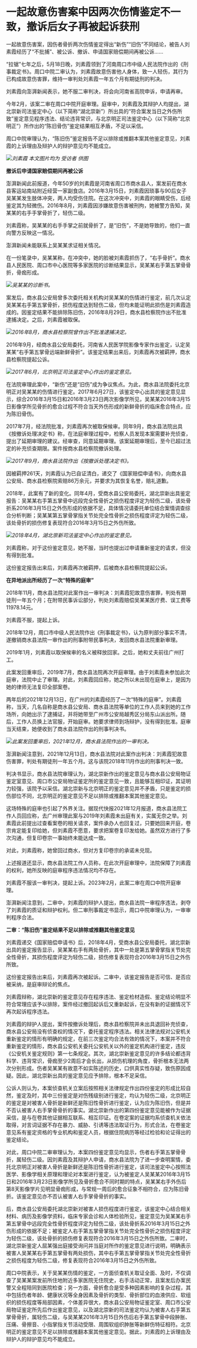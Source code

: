 # 一起故意伤害案中因两次伤情鉴定不一致，撤诉后女子再被起诉获刑

一起故意伤害案，因伤者骨折两次伤情鉴定得出“新伤”“旧伤”不同结论，被告人刘素霞经历了“不批捕”、被公诉、撤诉、申请国家赔偿期间再被公诉……

“拉锯”七年之后，5月18日晚，刘素霞领到了河南周口市中级人民法院作出的《刑事裁定书》。周口中院二审认为，刘素霞故意伤害他人身体，致一人轻伤，其行为已构成故意伤害罪，维持一审判处刘素霞一年五个月有期徒刑的判决。

刘素霞向澎湃新闻表示，她不服二审判决，将会向河南省高院申诉，申请再审。

今年2月，该案二审在周口中院开庭审理。庭审中，刘素霞及其辩护人均提出，湖北崇新司法鉴定中心（以下简称“湖北崇新”）所出具的“符合案发当日之外伤所致”鉴定意见程序违法、结论违背常识，与北京明正司法鉴定中心（以下简称“北京明正”）所作出的“陈旧骨伤”鉴定结果相互矛盾，不足以采信。

周口中院审理认为，“陈旧伤”鉴定报告不足以排除或推翻本案其他鉴定意见，刘素霞的上诉理由及辩护人的辩护意见均不能成立。

![](https://inews.gtimg.com/om_bt/OMMGzvU2VF797ReBK27FkRO_amjYnPhLjmHA9Ast9hHlsAA/1000)_刘素霞
本文图片均为 受访者 供图_

**撤诉后申请国家赔偿期间再被公诉**

澎湃新闻此前报道，今年50岁的刘素霞是河南省周口市商水县人，案发前在商水县客运站南站附近经营一家副食店。2016年3月15日，刘素霞因琐事与90后女子吴某某发生肢体冲突，两人均受伤住院。在这次冲突中，刘素霞的眼睛受伤，后经鉴定其为轻微伤。2016年8月，刘素霞因涉嫌故意伤害被刑拘，她被警方告知，吴某某的右手手掌骨折了，轻伤二级。

刘素霞称，吴某某的右手手掌之前就骨折了，是“旧伤”，不是她导致的，他们一直向警方反映这一情况。

澎湃新闻未能联系上吴某某求证相关情况。

在一份笔录中，吴某某称，在冲突中，她的脸被刘素霞抓伤了，“右手骨折”。商水县人民医院、周口市中心医院等多家医院的诊断结果显示，吴某某右手第五掌骨骨折，骨痂形成。

![](https://inews.gtimg.com/om_bt/OZAR_xrLvE39sZ72cun9nzL8b63EU8qhrV8MlPIFU7d8EAA/1000)_吴某某的诊断书。_

案发后，商水县公安局曾多次委托相关机构对吴某某的伤情进行鉴定，前几次认定吴某某右手第五掌骨折，损伤程度达到轻伤二级，但均未能证明此损伤是刘素霞造成的。因鉴定结果不能排除陈旧伤，2016年8月29日，商水县检察院作出不批准逮捕决定。之后，刘素霞被取保。

![](https://inews.gtimg.com/om_bt/OrlfmvEQKHU-L-XbUCJxe7-Dt6Gn3cMR_eRo-OcE2Tvg4AA/1000)_2016年8月，商水县检察院曾作出不批准逮捕决定。_

2016年9月，经商水县公安局委托，河南省人民医学院影像专家作出鉴定，认定吴某某“右手第五掌骨远端新鲜骨折”。该鉴定结果出来后，刘素霞再次被羁押，商水县检察院提起公诉。

![](https://inews.gtimg.com/om_bt/OSIUrn2StnqhT_4y5lRnv6cBIvFZpDNZbnR7akf4IM2XoAA/1000)_2017年6月，北京明正司法鉴定中心作出的鉴定意见。_

在法院审理此案中，“新伤”还是“旧伤”成为争议焦点。为此，商水县法院委托北京明正对吴某某的伤情进行鉴定。2017年6月27日，该鉴定中心出具的鉴定意见显示，综合2016年3月15日和2016年3月23日两次影像学所见，吴某某2016年3月15日影像学所见骨折的愈合过程不符合当天外伤形成的新鲜骨折的临床愈合特点，应为陈旧骨伤。

2017年7月，经法院批准，刘素霞再次被取保候审。同年9月，商水县法院出具《按撤诉处理决定书》称，在法庭审理过程中，检察人员发现本案需要补充侦查，提出了延期审理的建议。经审查，同意延期审理。该案延期审理后，至今已超过法定的补充侦查期限。案件按商水县检察院撤诉处理。

![](https://inews.gtimg.com/om_bt/OVO_8gPtYdOjpy25b1-l3CJKS7nQWt_YXIibmZFKinesgAA/1000)_2017年9月，商水县法院作出《按撤诉处理决定书》。_

因被羁押261天，刘素霞认为已自证清白，递交了《国家赔偿申请书》，向商水县公安局、商水县检察院索赔86万余元，并要求为其恢复名誉，赔礼道歉。

2018年，此案有了新的变化。同年4月，受商水县公安局委托，湖北崇新出具鉴定报告：吴某某右手第五掌骨中远段完全性骨折之损伤程度评定为轻伤二级，该处骨折系2016年3月15日之外伤形成的依据不足，具体情况请委托单位结合案情调查综合分析判断；吴某某第五掌骨掌指关节处完全性骨折之损伤程度评定为轻伤二级，该处骨折的损伤修复表现符合2016年3月15日之外伤所致。

![](https://inews.gtimg.com/om_bt/O1Nsjs0JjBPyZx1hxC20gGlrGP_jtp5yWqVreEuZsODIwAA/1000)_2018年4月，湖北崇新司法鉴定中心作出的鉴定意见。_

刘素霞称，对于这份鉴定意见，她不服，当时也提出过申请重新鉴定的请求，但没有得到批准。

这份鉴定报告出来后，刘素霞再次被羁押，后被商水县检察院提起公诉。

**在异地派出所经历了一次“特殊的庭审”**

2018年11月，商水县法院对此案作出一审判决：刘素霞犯故意伤害罪，判处有期徒刑一年五个月；在附带民事诉讼部分，判处刘素霞赔偿吴某某医疗费、误工费等11978.14元。

刘素霞不服，提起上诉。

2018年12月，周口市中级人民法院作出《刑事裁定书》，认为原判部分事实不清，遂撤销商水县法院一审作出的刑事附带民事判决，发回商水县法院重新审理。

2019年1月，刘素霞以取保候审的名义被释放回家。之后，她和丈夫前往广州打工。

此案发回重审后，2019年7月，商水县法院再次开庭审理。由于刘素霞未参加此次庭审，法院中止了审理。对此，刘素霞回应称，她之所以未出现在庭审上，是因为她的律师无法复印全部案卷。

两年后的2021年12月13日，在广州的刘素霞经历了一次“特殊的庭审”。刘素霞称，当天，几名自称是商水县公安局、商水县法院等单位的工作人员来到她的工作场所，向她出示了逮捕证，并将她带至广州市公安局越秀区分局东山派出所。随后，工作人员换上法官服，开始庭审。她要求律师到场辩护，没有得到批准。庭审当天结束，她便收到了商水县法院作出的刑事判决书。

![](https://inews.gtimg.com/om_bt/OTjkGYuG-_O9gTO29Z0VZHDw-MSwRnkt-jbpznnpQgmnYAA/1000)_此案发回重审后，2021年12月，商水县法院作出的一审判决。_

澎湃新闻注意到，2021年12月13日，商水县法院对此案作出判决：刘素霞犯故意伤害罪，判处有期徒刑一年五个月。这与该院2018年11月作出的刑事判决一致。

判决书显示，商水县法院审理认为，湖北崇新作出的鉴定意见与商水县公安局物证鉴定室意见、周口市公安局物证鉴定所的鉴定意见一致，且能够互相印证，其证明力较强，该院予以采信。湖北崇新与北京明正的鉴定意见并不矛盾，只是鉴定的损伤部位不同，北京明正的鉴定意见不足以排除或推翻本案其他鉴定意见。

这场特殊的庭审也引起了外界关注。据现代快报2021年12月报道，商水县法院工作人员回应称，去广州审理此案与2019年刘素霞未出庭有关，实属无奈之举。刘素霞此前提出过查看案卷的相关请求，案件承办人也回复过，只要她回来开庭，卷宗肯定能复印给她，但刘素霞不愿意，要求把案卷复印发给她。虽然双方进行了多次沟通，但复印卷宗一事始终未能达成一致。

对此，刘素霞称，她曾回过商水，但对方复印卷宗的承诺未兑现。

上述报道还显示，商水县法院工作人员称，在此次开庭审理中，法院保障了刘素霞的权利，她所反映的庭审程序违法情况均不存在。

刘素霞不服该一审判决，提起上诉。2023年2月，此案二审在周口中院开庭审理。

澎湃新闻注意到，二审中，刘素霞的辩护人提出，商水县法院一审程序违法，剥夺了刘素霞的质证和辩护权利。但二审刑事裁定书显示，周口中院审理认为，一审审判程序合法。

**二审：“陈旧伤”鉴定结果不足以排除或推翻其他鉴定意见**

刘素霞递交《国家赔偿申请书》后，2018年4月，受商水县公安局委托，湖北崇新出具的鉴定报告显示，吴某某右手有两处骨折，其中一处是第五掌骨掌指关节处完全性骨折，其损伤程度评定为轻伤二级，损伤修复表现符合2016年3月15日之外伤所致。

这份鉴定报告出来后，刘素霞再次被起诉。二审中，该鉴定报告是否可信、是否应被采纳，是庭审辩论的焦点。

刘素霞辩称，湖北崇新的鉴定意见存在程序违法、鉴定检材造假、鉴定结论明显不符合常理应该予以排除，案件经过撤回起诉后又重新起诉，在没有新的证据情况下再次起诉程序违法。

刘素霞的辩护人提出，案件按撤诉处理后，商水县检察院并未出具退回补充侦查，商水县公安局没有侦查权的情况下，委托鉴定程序违法。相关法律法规对公安机关重新鉴定的情形有明确的规定，在前三次鉴定均合法有效的情况下，本案并不符合重新鉴定的情形，商水县公安机关委托公安机关以外的鉴定机构进行鉴定，违反《公安机关鉴定规则》第一七条规定。其次，湖北崇新鉴定意见的许多结论都违背科学、违背常识，骨痂至少2周后才会长出，从损伤机理的角度，骨折根本无法两次分别形成。伤者吴某某有故意不如实陈述的历史，口供真实性存疑，致伤原因成疑。因此，湖北崇新出具的鉴定意见应予排除，根本不足采信。

公诉人则认为，本案侦查机关立案后按照相关法律规定作出四份鉴定的形成比较自然，鉴定及时，其中三份鉴定是对伤残级别进行鉴定，均认为轻伤二级，北京明正的鉴定是对被害人骨折是新鲜还是陈旧性骨折进行鉴定，认为应为陈旧伤，但是并不否认被害人右手掌骨骨折的事实。湖北崇新作出的第四份鉴定意见能被作为证据采信，是与在卷其他证据相互联系、相互印证。在卷定案的证据均系侦查机关依法取得，对言词证据不存在暴力、威胁、引诱等违法取证行为，形式合法，在卷鉴定意见系有鉴定资格的专业机构和鉴定人员，根据住院病历等经过检验和论证得出的鉴定结论。

对此，周口中院二审审理认为，本案四份鉴定意见均显示，伤者右手第五掌骨骨折，属轻伤二级。因刘素霞及其辩护人申请，商水县法院为了进一步查明案情，委托北京明正对被害人骨折是新鲜还是陈旧性骨折进行鉴定，该司法鉴定中心按照法医学、影像学相关原理和理论对本案进行鉴定，认为被鉴定人吴某某2016年3月15日和2016年3月23日影像学所见及骨折愈合不同时期的特点，吴某某右手外伤后第8天影像学片见明显骨痂形成，与常规一周后的愈合征象不相符合，应为陈旧骨折。该鉴定意见亦不否认被害人右手掌骨骨折的事实。

后，商水县公安局委托湖北崇新对被害人损伤程度进行鉴定，该鉴定中心结合相关材料、病历及影像学资料，临床专家会诊和人体检验所见，鉴定意见为吴某某右手第五掌骨中远段完全性骨折程度评定为轻伤二级，该处骨折系2016年3月15日之外伤形成的依据不足；被鉴定人右手第五掌骨掌指关节处完全性骨折之损伤程度评定为轻伤二级，该处骨折的损伤修复表现符合2016年3月15日之外伤所致。二审时，湖北崇新鉴定人屈某强出庭接受询问并当庭对所作的鉴定意见进行说明，明确表示被害人吴某某右手第五掌骨有两处损伤，其中右手第五掌骨掌指关节处完全性骨折之损伤程度为轻伤二级，修复表现符合2016年3月15日之外伤所致。

周口中院表示，关于吴某某伤情的鉴定，一方面侦查机关取证全面、及时，不仅调查了吴某某案发前所住地附近多家医院无住院史，右手活动正常，且案发后办案民警又全程陪同到医院检查；另一方面，骨折愈合是受多种因素影响的复杂过程，其中包括伤者年龄、健康状况等全身因素及骨折的类型、骨折部位的血液供应、软组织的损伤程度等局部因素，个体差异很大，商水县公安局物证鉴定室、周口市公安局物证鉴定所先后作出鉴定意见，以及湖北崇新的司法鉴定均认为被害人右手第五掌骨骨折，属轻伤二级，与吴某某2016年3月15日外伤后右手第五掌骨中段肿胀、压痛、骨擦音、小指掌指关节活动受限、周围软组织肿胀等新鲜伤特征相符。北京明正的鉴定意见不足以排除或推翻本案其他鉴定意见。据此，刘素霞的上诉理由及辩护人的辩护意见均不能成立。

